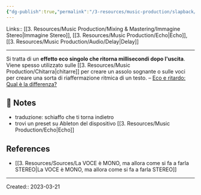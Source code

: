 ```yaml
---
{"dg-publish":true,"permalink":"/3-resources/music-production/slapback/"}
---
```


Links:: [[3. Resources/Music Production/Mixing & Mastering/Immagine Stereo\|Immagine Stereo]], [[3. Resources/Music Production/Echo\|Echo]], [[3. Resources/Music Production/Audio/Delay\|Delay]]

---
Si tratta di un **effetto eco singolo che ritorna millisecondi dopo l'uscita**. Viene spesso utilizzato sulle [[3. Resources/Music Production/Chitarra\|chitarre]] per creare un assolo sognante o sulle voci per creare una sorta di riaffermazione ritmica di un testo. – [Eco e ritardo: Qual è la differenza?](https://emastered.com/it/blog/echo-vs-delay#:~:text=Ritardo%20dello%20Slapback,riaffermazione%20ritmica%20di%20un%20testo.)






## 📝 Notes

- traduzione: schiaffo che ti torna indietro
- trovi un preset su Ableton del dispositivo [[3. Resources/Music Production/Echo\|Echo]]

## References

- [[3. Resources/Sources/La VOCE è MONO, ma allora come si fa a farla STEREO\|La VOCE è MONO, ma allora come si fa a farla STEREO]]






---
Created:: 2023-03-21